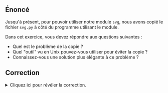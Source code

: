 ## Énoncé

Jusqu'à présent, pour pouvoir utiliser notre module `svg`, nous avons copié le fichier `svg.py` à côté du programme utilisant le module.

Dans cet exercice, vous devez répondre aux questions suivantes :

- Quel est le problème de la copie ?
- Quel "outil" vu en Unix pouvez-vous utiliser pour éviter la copie ?
- Connaissez-vous une solution plus élégante à ce problème ?

## Correction
<details markdown="1">
<summary>Cliquez ici pour révéler la correction.</summary>
Le problème de la copie concerne la maintenance du code.
Dés lors que nous avons plus d'une version d'un même code quel qu'il soit, la correction d'un problème ou l'ajout d'une nouvelle fonctionnalité ne pourra plus se faire à un **unique** endroit.

Une solution "Unix" simple consiste à utiliser des liens symboliques (commande `ln -s`) afin d'avoir un fichier `svg.py` partout ou nous en avons besoin qui "pointe" sur l'unique fichier `svg.py` se situant ailleurs.

Enfin, la solution la plus propre consiste à utiliser la variable d'environnement `PYTHONPATH` pour indiquer à l'interprète où chercher les modules qui nous sont propres.
Par exemple, la commande suivante nous permet d'utiliser tous les modules se trouvant dans le répertoire `mes-modules-pythons` de notre home :

```console
[selvama@ensipc215]$ export PYTHONPATH=~/mes-modules-python
```
</details>

